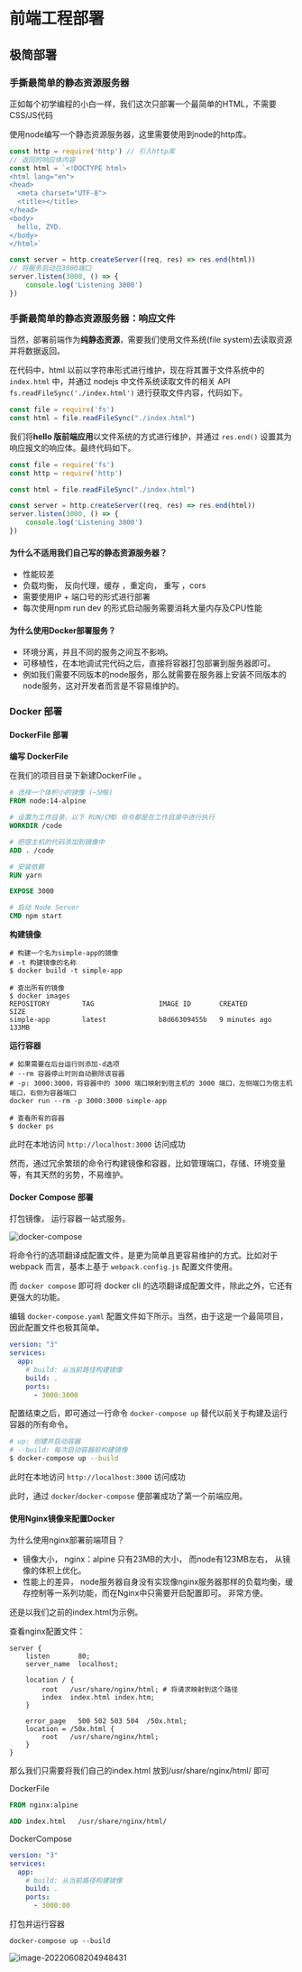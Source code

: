 # 前端工程部署

## 极简部署

### 手撕最简单的静态资源服务器

正如每个初学编程的小白一样，我们这次只部署一个最简单的HTML，不需要CSS/JS代码

使用node编写一个静态资源服务器，这里需要使用到node的http库。

```js
const http = require('http') // 引入http库
// 返回的响应体内容
const html = `<!DOCTYPE html>
<html lang="en">
<head>
  <meta charset="UTF-8">
  <title></title>
</head>
<body>
  hello, ZYD. 
</body>
</html>`

const server = http.createServer((req, res) => res.end(html))
// 将服务启动在3000端口
server.listen(3000, () => {
    console.log('Listening 3000')
})
```

### 手撕最简单的静态资源服务器：响应文件

当然，部署前端作为**纯静态资源**，需要我们使用文件系统(file system)去读取资源并将数据返回。

在代码中，html 以前以字符串形式进行维护，现在将其置于文件系统中的 `index.html` 中，并通过 nodejs 中文件系统读取文件的相关 API `fs.readFileSync('./index.html')` 进行获取文件内容，代码如下。

```js
const file = require('fs')
const html = file.readFileSync("./index.html")
```

我们将**hello 版前端应用**以文件系统的方式进行维护，并通过 `res.end()` 设置其为响应报文的响应体。最终代码如下。

```js
const file = require('fs')
const http = require('http')

const html = file.readFileSync("./index.html")

const server = http.createServer((req, res) => res.end(html))
server.listen(3000, () => {
    console.log('Listening 3000')
})
```

#### 为什么不适用我们自己写的静态资源服务器？

+ 性能较差
+ 负载均衡， 反向代理，缓存  ，重定向， 重写 ，cors
+ 需要使用IP + 端口号的形式进行部署
+ 每次使用npm run dev 的形式启动服务需要消耗大量内存及CPU性能

#### 为什么使用Docker部署服务？ 

+ 环境分离，并且不同的服务之间互不影响。 
+ 可移植性，在本地调试完代码之后，直接将容器打包部署到服务器即可。 
+ 例如我们需要不同版本的node服务，那么就需要在服务器上安装不同版本的node服务，这对开发者而言是不容易维护的。 

### Docker 部署

#### DockerFile 部署

**编写 DockerFile**

在我们的项目目录下新建DockerFile 。 

```dockerfile
# 选择一个体积小的镜像 (~5MB)
FROM node:14-alpine

# 设置为工作目录，以下 RUN/CMD 命令都是在工作目录中进行执行
WORKDIR /code

# 把宿主机的代码添加到镜像中
ADD . /code

# 安装依赖
RUN yarn

EXPOSE 3000

# 启动 Node Server
CMD npm start
```

**构建镜像**

```shell
# 构建一个名为simple-app的镜像
# -t 构建镜像的名称
$ docker build -t simple-app

# 查出所有的镜像
$ docker images 
REPOSITORY        TAG                IMAGE ID       CREATED         SIZE
simple-app        latest             b8d66309455b   9 minutes ago   133MB
```

**运行容器**

```shell
# 如果需要在后台运行则添加-d选项
# --rm 容器停止时则自动删除该容器
# -p: 3000:3000，将容器中的 3000 端口映射到宿主机的 3000 端口，左侧端口为宿主机端口，右侧为容器端口
docker run --rm -p 3000:3000 simple-app 

# 查看所有的容器
$ docker ps
```

此时在本地访问 `http://localhost:3000` 访问成功

然而，通过冗余繁琐的命令行构建镜像和容器，比如管理端口，存储、环境变量等，有其天然的劣势，不易维护。

#### Docker Compose 部署

打包镜像， 运行容器一站式服务。 

![docker-compose](https://xingqiu-tuchuang-1256524210.cos.ap-shanghai.myqcloud.com/886/docker-compose.0510d8.webp)

将命令行的选项翻译成配置文件，是更为简单且更容易维护的方式。比如对于 webpack 而言，基本上基于 `webpack.config.js` 配置文件使用。

而 `docker compose` 即可将 docker cli 的选项翻译成配置文件，除此之外，它还有更强大的功能。

编辑 `docker-compose.yaml` 配置文件如下所示。当然，由于这是一个最简项目，因此配置文件也极其简单。

```yaml
version: "3"
services:
  app:
    # build: 从当前路径构建镜像
    build: .
    ports:
      - 3000:3000
```

配置结束之后，即可通过一行命令 `docker-compose up` 替代以前关于构建及运行容器的所有命令。

```bash
# up: 创建并启动容器
# --build: 每次启动容器前构建镜像
$ docker-compose up --build
```

此时在本地访问 `http://localhost:3000` 访问成功

此时，通过 `docker`/`docker-compose` 便部署成功了第一个前端应用。

#### 使用Nginx镜像来配置Docker

为什么使用nginx部署前端项目？ 

+ 镜像大小， nginx：alpine 只有23MB的大小， 而node有123MB左右， 从镜像的体积上优化。 
+ 性能上的差异， node服务器自身没有实现像nginx服务器那样的负载均衡，缓存控制等一系列功能，而在Nginx中只需要开启配置即可。 非常方便。

还是以我们之前的index.html为示例。 

查看nginx配置文件： 

```nginx
server {
    listen       80;
    server_name  localhost;

    location / {  
        root   /usr/share/nginx/html; # 将请求映射到这个路径
        index  index.html index.htm;
    }

    error_page   500 502 503 504  /50x.html;
    location = /50x.html {
        root   /usr/share/nginx/html;
    }
}
```

那么我们只需要将我们自己的index.html 放到/usr/share/nginx/html/ 即可

DockerFile

```dockerfile
FROM nginx:alpine

ADD index.html   /usr/share/nginx/html/
```

DockerCompose

```yml
version: "3"
services:
  app:
    # build: 从当前路径构建镜像
    build: .
    ports:
      - 3000:80
```

打包并运行容器

```shell
docker-compose up --build
```

![image-20220608204948431](C:\Users\Lenovo\AppData\Roaming\Typora\typora-user-images\image-20220608204948431.png)